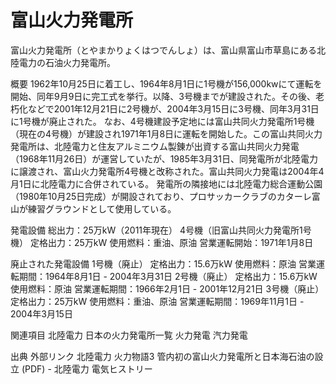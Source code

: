 # 富山火力発電所

富山火力発電所（とやまかりょくはつでんしょ）は、富山県富山市草島にある北陸電力の石油火力発電所。

概要
1962年10月25日に着工し、1964年8月1日に1号機が156,000kwにて運転を開始、同年9月9日に完工式を挙行。以降、3号機までが建設された。その後、老朽化などで2001年12月21日に2号機が、2004年3月15日に3号機、同年3月31日に1号機が廃止された。
なお、4号機建設予定地には富山共同火力発電所1号機（現在の4号機）が建設され1971年1月8日に運転を開始した。この富山共同火力発電所は、北陸電力と住友アルミニウム製錬が出資する富山共同火力発電（1968年11月26日）が運営していたが、1985年3月31日、同発電所が北陸電力に譲渡され、富山火力発電所4号機と改称された。富山共同火力発電は2004年4月1日に北陸電力に合併されている。
発電所の隣接地には北陸電力総合運動公園（1980年10月25日完成）が開設されており、プロサッカークラブのカターレ富山が練習グラウンドとして使用している。

発電設備
総出力：25万kW（2011年現在）
4号機（旧富山共同火力発電所1号機）
定格出力：25万kW
使用燃料：重油、原油
営業運転開始：1971年1月8日

廃止された発電設備
1号機（廃止）
定格出力：15.6万kW
使用燃料：原油
営業運転期間：1964年8月1日 - 2004年3月31日
2号機（廃止）
定格出力：15.6万kW
使用燃料：原油
営業運転期間：1966年2月1日 - 2001年12月21日
3号機（廃止）
定格出力：25万kW
使用燃料：重油、原油
営業運転期間：1969年11月1日 - 2004年3月15日

関連項目
北陸電力
日本の火力発電所一覧
火力発電
汽力発電

出典
外部リンク
北陸電力
火力物語3 管内初の富山火力発電所と日本海石油の設立 (PDF)  - 北陸電力 電気ヒストリー
